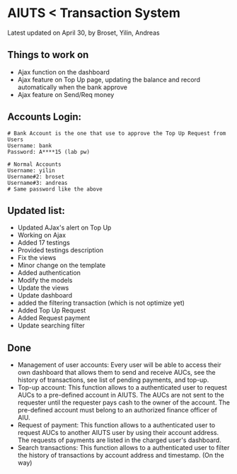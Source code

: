 # AIUTS < Transaction System
Latest updated on April 30, by Broset, Yilin, Andreas

## Things to work on
- Ajax function on the dashboard
- Ajax feature on Top Up page, updating the balance and record automatically when the bank approve
- Ajax feature on Send/Req money

## Accounts Login:
```
# Bank Account is the one that use to approve the Top Up Request from Users
Username: bank
Password: A****15 (lab pw)
```

```
# Normal Accounts
Username: yilin
Username#2: broset
Username#3: andreas
# Same password like the above 
```

## Updated list:
- Updated AJax's alert on Top Up
- Working on Ajax
- Added 17 testings
- Provided testings description
- Fix the views
- Minor change on the template
- Added authentication
- Modify the models
- Update the views
- Update dashboard
- added the filtering transaction (which is not optimize yet)
- Added Top Up Request
- Added Request payment
- Update searching filter

## Done
- Management of user accounts: Every user will be able to access their own dashboard that allows them to send and receive AUCs, see the history of transactions, see list of pending payments, and top-up. 
- Top-up account: This function allows to a authenticated user to request AUCs to a pre-defined account in AIUTS. The AUCs are not sent to the requester until the requester pays cash to the owner of the account. The pre-defined account must belong to an authorized finance officer of AIU. 
- Request of payment: This function allows to a authenticated user to request AUCs to another AIUTS user by using their account address. The requests   of payments are listed in the charged user's dashboard.
- Search transactions: This function allows to a authenticated user to filter the history of transactions by account address and timestamp. (On the way)
